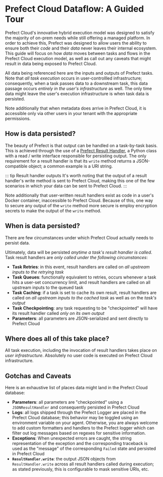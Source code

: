 # Prefect Cloud Dataflow: A Guided Tour

Prefect Cloud's innovative hybrid execution model was designed to satisfy the majority of on-prem needs while still offering a managed platform. In order to achieve this, Prefect was designed to allow users the ability to ensure both their _code_ and their _data_ never leaves their internal ecosystem. This guide will focus on how _data_ moves between tasks and flows in the Prefect Cloud execution model, as well as call out any caveats that might result in data being exposed to Prefect Cloud.

All data being referenced here are the inputs and outputs of Prefect tasks. Note that _all task execution_ occurs in user-controllled infrastructure; consequently, when a task passes data to a downstream task, this data passage occurs _entirely in the user's infrastructure_ as well. The only time data might leave the user's execution infrastructure is when task data is persisted.

Note additionally that when metadata does arrive in Prefect Cloud, it is accessible only via other users in your tenant with the appropriate permissions.

## How is data persisted?

The beauty of Prefect is that output can be handled on a task-by-task basis. This is achieved through the use of a [Prefect Result Handler](https://docs.prefect.io/core/concepts/results.html#result-handlers), a Python class with a read / write interface responsible for persisting output. The only requirement for a result handler is that its `write` method returns a JSON-compatible object; a common example is a URI string.

::: tip Result handler outputs
It's worth noting that the output of a result handler's write method is sent to Prefect Cloud, making this one of the few scenarios in which your data can be sent to Prefect Cloud.
:::

Note additionally that user-written result handlers exist as code in a user's Docker container, inaccessible to Prefect Cloud. Because of this, one way to secure any output of the `write` method more secure is employ encryption secrets to make the output of the `write` method.

## When is data persisted?

There are few circumstances under which Prefect Cloud actually needs to persist data.

Ultimately, data will be persisted _anytime a task's result handler is called_. Task result handlers are _only called under the following circumstances_:

- **Task Retries**: in this event, result handlers are called on _all upstream inputs to the retrying task_
- **Task Queues**: functionally equivalent to retries, occurs whenever a task hits a user-set concurrency limit, and result handlers are called on all upstream inputs to the queued task
- **Task Caching**: if a task is set to cache its own result, result handlers are called on _all upstream inputs to the cached task_ as well as on the _task's output_
- **Task Checkpointing**: any task requesting to be "checkpointed" will have its result handler called _only on its own output_
- **Parameters**: all parameters are JSON-serialized and sent directly to Prefect Cloud

## Where does all of this take place?

All task execution, including the invocation of result handlers takes place on _user infrastructure_. Absolutely no user code is executed on Prefect Cloud infrastructure.

## Gotchas and Caveats

Here is an exhaustive list of places data might land in the Prefect Cloud database:

- **Parameters**: all parameters are "checkpointed" using a `JSONResultHandler` and consequently persisted in Prefect Cloud
- **Logs**: all logs shipped through the Prefect Logger are placed in the Prefect Cloud database; this behavior may be toggled using an environment variable on your agent. Otherwise, you are always welcome to add custom formatters and handlers to the Prefect logger which can filter out log messages based on regexes for sensitive information.
- **Exceptions**: When unexpected errors are caught, the string representation of the exception and the corresponding traceback is used as the "message" of the corresponding `Failed` state and persisted in Prefect Cloud
- **`ResultHandler.write`**: the output JSON objects from `ResultHandler.write` across all result handlers called during execution; as stated previously, this is configurable to mask sensitive URIs, etc.
